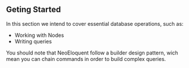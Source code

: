 ## Geting Started

In this section we intend to cover essential database operations, such as:
* Working with Nodes
* Writing queries

You should note that NeoEloquent follow a builder design pattern, wich mean you can chain commands in order to build complex queries.
